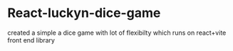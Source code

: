 # React-luckyn-dice-game
 created a simple a dice game with lot of flexibilty which runs on react+vite front end library
